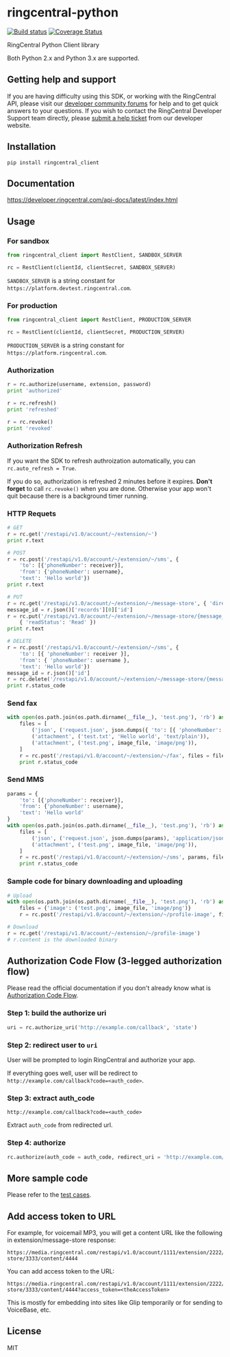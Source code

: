 # ringcentral-python

[![Build status](https://api.travis-ci.org/tylerlong/ringcentral-python.svg?branch=master)](https://travis-ci.org/tylerlong/ringcentral-python)
[![Coverage Status](https://coveralls.io/repos/github/tylerlong/ringcentral-python/badge.svg?branch=master)](https://coveralls.io/github/tylerlong/ringcentral-python?branch=master)

RingCentral Python Client library

Both Python 2.x and Python 3.x are supported.


## Getting help and support

If you are having difficulty using this SDK, or working with the RingCentral API, please visit our [developer community forums](https://community.ringcentral.com/spaces/144/) for help and to get quick answers to your questions. If you wish to contact the RingCentral Developer Support team directly, please [submit a help ticket](https://developers.ringcentral.com/support/create-case) from our developer website.


## Installation

```
pip install ringcentral_client
```


## Documentation

https://developer.ringcentral.com/api-docs/latest/index.html


## Usage


### For sandbox

```python
from ringcentral_client import RestClient, SANDBOX_SERVER

rc = RestClient(clientId, clientSecret, SANDBOX_SERVER)
```

`SANDBOX_SERVER` is a string constant for `https://platform.devtest.ringcentral.com`.


### For production

```python
from ringcentral_client import RestClient, PRODUCTION_SERVER

rc = RestClient(clientId, clientSecret, PRODUCTION_SERVER)
```

`PRODUCTION_SERVER` is a string constant for `https://platform.ringcentral.com`.


### Authorization

```python
r = rc.authorize(username, extension, password)
print 'authorized'

r = rc.refresh()
print 'refreshed'

r = rc.revoke()
print 'revoked'
```


### Authorization Refresh

If you want the SDK to refresh authroization automatically, you can `rc.auto_refresh = True`.

If you do so, authorization is refreshed 2 minutes before it expires. **Don't forget** to call `rc.revoke()` when you are done. Otherwise your app won't quit because there is a background timer running.


### HTTP Requets

```python
# GET
r = rc.get('/restapi/v1.0/account/~/extension/~')
print r.text

# POST
r = rc.post('/restapi/v1.0/account/~/extension/~/sms', {
    'to': [{'phoneNumber': receiver}],
    'from': {'phoneNumber': username},
    'text': 'Hello world'})
print r.text

# PUT
r = rc.get('/restapi/v1.0/account/~/extension/~/message-store', { 'direction': 'Outbound' })
message_id = r.json()['records'][0]['id']
r = rc.put('/restapi/v1.0/account/~/extension/~/message-store/{message_id}'.format(message_id = message_id),
    { 'readStatus': 'Read' })
print r.text

# DELETE
r = rc.post('/restapi/v1.0/account/~/extension/~/sms', {
    'to': [{ 'phoneNumber': receiver }],
    'from': { 'phoneNumber': username },
    'text': 'Hello world'})
message_id = r.json()['id']
r = rc.delete('/restapi/v1.0/account/~/extension/~/message-store/{message_id}'.format(message_id = message_id), { 'purge': False })
print r.status_code
```


### Send fax

```python
with open(os.path.join(os.path.dirname(__file__), 'test.png'), 'rb') as image_file:
    files = [
        ('json', ('request.json', json.dumps({ 'to': [{ 'phoneNumber': receiver }] }), 'application/json')),
        ('attachment', ('test.txt', 'Hello world', 'text/plain')),
        ('attachment', ('test.png', image_file, 'image/png')),
    ]
    r = rc.post('/restapi/v1.0/account/~/extension/~/fax', files = files)
    print r.status_code
```


### Send MMS

```python
params = {
    'to': [{'phoneNumber': receiver}],
    'from': {'phoneNumber': username},
    'text': 'Hello world'
}
with open(os.path.join(os.path.dirname(__file__), 'test.png'), 'rb') as image_file:
    files = [
        ('json', ('request.json', json.dumps(params), 'application/json')),
        ('attachment', ('test.png', image_file, 'image/png')),
    ]
    r = rc.post('/restapi/v1.0/account/~/extension/~/sms', params, files = files)
    print r.status_code
```


### Sample code for binary downloading and uploading

```python
# Upload
with open(os.path.join(os.path.dirname(__file__), 'test.png'), 'rb') as image_file:
    files = {'image': ('test.png', image_file, 'image/png')}
    r = rc.post('/restapi/v1.0/account/~/extension/~/profile-image', files = files)

# Download
r = rc.get('/restapi/v1.0/account/~/extension/~/profile-image')
# r.content is the downloaded binary
```


## Authorization Code Flow (3-legged authorization flow)

Please read the official documentation if you don't already know what is [Authorization Code Flow](http://ringcentral-api-docs.readthedocs.io/en/latest/oauth/#authorization-code-flow).


### Step 1: build the authorize uri

```python
uri = rc.authorize_uri('http://example.com/callback', 'state')
```


### Step 2: redirect user to `uri`

User will be prompted to login RingCentral and authorize your app.

If everything goes well, user will be redirect to `http://example.com/callback?code=<auth_code>`.


### Step 3: extract auth_code

`http://example.com/callback?code=<auth_code>`

Extract `auth_code` from redirected url.


### Step 4: authorize

```python
rc.authorize(auth_code = auth_code, redirect_uri = 'http://example.com/callback')
```


## More sample code

Please refer to the [test cases](https://github.com/tylerlong/ringcentral-python/tree/master/test).


## Add access token to URL

For example, for voicemail MP3, you will get a content URL like the following in extension/message-store response:

```
https://media.ringcentral.com/restapi/v1.0/account/1111/extension/2222/message-store/3333/content/4444
```

You can add access token to the URL:

```
https://media.ringcentral.com/restapi/v1.0/account/1111/extension/2222/message-store/3333/content/4444?access_token=<theAccessToken>
```

This is mostly for embedding into sites like Glip temporarily or for sending to VoiceBase, etc.


## License

MIT
